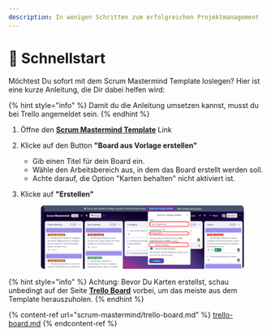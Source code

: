 ```yaml
---
description: In wenigen Schritten zum erfolgreichen Projektmanagement
---
```


# 🚀 Schnellstart

Möchtest Du sofort mit dem Scrum Mastermind Template loslegen? Hier ist eine kurze Anleitung, die Dir dabei helfen wird:

{% hint style="info" %}
Damit du die Anleitung umsetzen kannst, musst du bei Trello angemeldet sein.
{% endhint %}

1. Öffne den [**Scrum Mastermind Template**](https://trello.com/b/IGeT9eAx/) Link
2. Klicke auf den Button **"Board aus Vorlage erstellen"**
   * Gib einen Titel für dein Board ein.
   * Wähle den Arbeitsbereich aus, in dem das Board erstellt werden soll.
   * Achte darauf, die Option "Karten behalten" nicht aktiviert ist.
3.  Klicke auf **"Erstellen"**



    <figure><img src=".gitbook/assets/mastermind-04.png" alt=""><figcaption></figcaption></figure>

{% hint style="info" %}
Achtung: Bevor Du Karten erstellst, schau unbedingt auf der Seite [**Trello Board**](scrum-mastermind/trello-board.md) vorbei, um das meiste aus dem Template herauszuholen.
{% endhint %}

{% content-ref url="scrum-mastermind/trello-board.md" %}
[trello-board.md](scrum-mastermind/trello-board.md)
{% endcontent-ref %}
